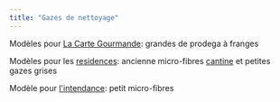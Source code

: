 ```yaml
---
title: "Gazes de nettoyage"
---
```


Modèles pour [La Carte Gourmande](notes/zones/carteGourmande.md):
grandes de prodega à franges 

Modèles pour les [residences](notes/zones/L_Residences.md):
ancienne micro-fibres [cantine](notes/zones/cantineRuche.md) et petites gazes grises

Modèle pour [l'intendance](notes/departements/D_IntendanceTechnique.md):
petit micro-fibres